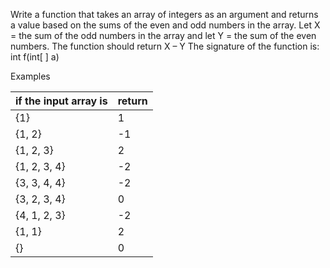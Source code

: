 Write a function that takes an array of integers as an argument and returns a value based on the sums of the even and odd numbers in the array. Let X = the sum of the odd numbers in the array and let Y = the sum of the even numbers. The function should return X – Y
The signature of the function is:
int f(int[ ] a)

Examples

| if the input array is | return |
| --------------------- | ------ |
| {1}                   | 1      |
| {1, 2}                | -1     |
| {1, 2, 3}             | 2      |
| {1, 2, 3, 4}          | -2     |
| {3, 3, 4, 4}          | -2     |
| {3, 2, 3, 4}          | 0      |
| {4, 1, 2, 3}          | -2     |
| {1, 1}                | 2      |
| {}                    | 0      |
